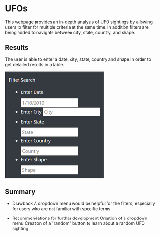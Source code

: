 # UFOs

This webpage provides an in-depth analysis of UFO sightings by allowing users to filter for multiple criteria at the same time. In addition filters are being added to navigate between city, state, country, and shape.

## Results

The user is able to enter a date, city, state, country and shape in order to get detailed results in a table.

![Alt text](/filters.png "Image")


## Summary

- Drawback 
A dropdown menu would be helpful for the filters, especially for users who are not familiar with specific terms

- Recommendations for further development
Creation of a dropdown menu
Creation of a "random" button to learn about a random UFO sighting
